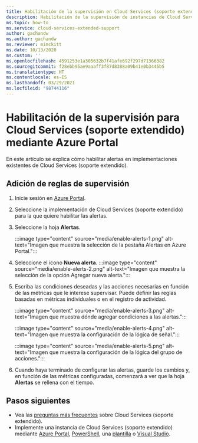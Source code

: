 ```yaml
---
title: Habilitación de la supervisión en Cloud Services (soporte extendido) mediante Azure Portal
description: Habilitación de la supervisión de instancias de Cloud Services (soporte extendido) mediante Azure Portal
ms.topic: how-to
ms.service: cloud-services-extended-support
author: gachandw
ms.author: gachandw
ms.reviewer: mimckitt
ms.date: 10/13/2020
ms.custom: ''
ms.openlocfilehash: 4591253e1a305632b7f41afe692f297d71366382
ms.sourcegitcommit: f28ebb95ae9aaaff3f87d8388a09b41e0b3445b5
ms.translationtype: HT
ms.contentlocale: es-ES
ms.lasthandoff: 03/29/2021
ms.locfileid: "98744116"
---
```

# <a name="enable-monitoring-for-cloud-services-extended-support-using-the-azure-portal"></a>Habilitación de la supervisión para Cloud Services (soporte extendido) mediante Azure Portal

En este artículo se explica cómo habilitar alertas en implementaciones existentes de Cloud Services (soporte extendido). 

## <a name="add-monitoring-rules"></a>Adición de reglas de supervisión
1. Inicie sesión en [Azure Portal](https://portal.azure.com). 
2. Seleccione la implementación de Cloud Services (soporte extendido) para la que quiere habilitar las alertas. 
3. Seleccione la hoja **Alertas**. 

    :::image type="content" source="media/enable-alerts-1.png" alt-text="Imagen que muestra la selección de la pestaña Alertas en Azure Portal.":::

4. Seleccione el icono **Nueva alerta**.
     :::image type="content" source="media/enable-alerts-2.png" alt-text="Imagen que muestra la selección de la opción Agregar nueva alerta.":::

5. Escriba las condiciones deseadas y las acciones necesarias en función de las métricas que le interese supervisar. Puede definir las reglas basadas en métricas individuales o en el registro de actividad. 

     :::image type="content" source="media/enable-alerts-3.png" alt-text="Imagen que muestra dónde agregar condiciones a las alertas.":::

     :::image type="content" source="media/enable-alerts-4.png" alt-text="Imagen que muestra la configuración de la lógica de señal.":::

     :::image type="content" source="media/enable-alerts-5.png" alt-text="Imagen que muestra la configuración de la lógica del grupo de acciones.":::

6. Cuando haya terminado de configurar las alertas, guarde los cambios y, en función de las métricas configuradas, comenzará a ver que la hoja **Alertas** se rellena con el tiempo.

## <a name="next-steps"></a>Pasos siguientes 
- Vea las [preguntas más frecuentes](faq.md) sobre Cloud Services (soporte extendido).
- Implemente una instancia de Cloud Services (soporte extendido) mediante [Azure Portal](deploy-portal.md), [PowerShell](deploy-powershell.md), una [plantilla](deploy-template.md) o [Visual Studio](deploy-visual-studio.md).